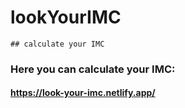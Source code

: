 # lookYourIMC

    ## calculate your IMC

 ### Here you can calculate your IMC: 

#### https://look-your-imc.netlify.app/

